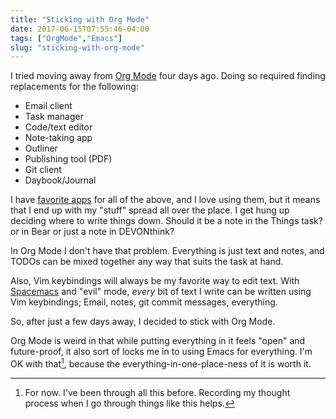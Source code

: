 ```yaml
---
title: "Sticking with Org Mode"
date: 2017-06-15T07:55:46-04:00
tags: ["OrgMode","Emacs"]
slug: "sticking-with-org-mode"
---
```


I tried moving away from [Org Mode](https://orgmode.org) four days ago. Doing so required finding
replacements for the following:

- Email client
- Task manager
- Code/text editor
- Note-taking app
- Outliner
- Publishing tool (PDF)
- Git client
- Daybook/Journal

I have [favorite apps](https://baty.net/stuff-i-use/) for all of the above, and I love using them, but it
means that I end up with my "stuff" spread all over the place. I get hung up
deciding where to write things down. Should it be a note in the Things task?
or in Bear or just a note in DEVONthink? 

In Org Mode I don't have that problem. Everything is just text and notes, and
TODOs can be mixed together any way that suits the task at hand.

Also, Vim keybindings will always be my favorite way to edit text.
With [Spacemacs](http://spacemacs.org/) and "evil" mode, _every_ bit of text I write can be written
using Vim keybindings; Email, notes, git commit messages, everything.

So, after just a few days away, I decided to stick with Org Mode. 

Org Mode is weird in that while putting everything in it feels "open" and
future-proof, it also sort of locks me in to using Emacs for everything. I'm OK
with that[^fornow], because the everything-in-one-place-ness of it is worth it.

[^fornow]: For now. I've been through all this before. Recording my thought process when I go through things like this helps.

